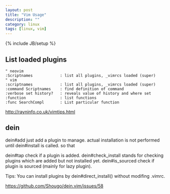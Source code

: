 ```yaml
---
layout: post
title: "Vim Usage"
description: ""
category: linux
tags: [linux, vim]
---
```

{% include JB/setup %}

## List loaded plugins

```vim
" neovim
:Scriptnames            : list all plugins, _vimrcs loaded (super)
" vim
:scriptnames            : list all plugins, _vimrcs loaded (super)
:command Scriptnames    : find definition of command
:verbose set history?   : reveals value of history and where set
:function               : list functions
:func SearchCompl       : List particular function
```

<http://rayninfo.co.uk/vimtips.html>

## dein

dein#add just add a plugin to manage. actual installation is not performed until dein#install is called. so that

dein#tap check if a plugin is added.
dein#check_install stands for checking plugins which are added but not installed yet.
dein#is_sourced check if plugin is sourced (mainly for lazy plugin).

Tips: You can install plugins by dein#direct_install() without modifing .vimrc.

<https://github.com/Shougo/dein.vim/issues/58>
